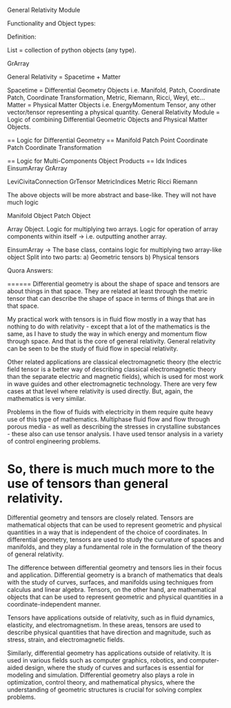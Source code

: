 General Relativity Module

Functionality and Object types:

Definition:

List = collection of python objects (any type).

GrArray

General Relativity = Spacetime + Matter

Spacetime = Differential Geometry Objects i.e. Manifold, Patch, Coordinate Patch, Coordinate Transformation, Metric, Riemann, Ricci, Weyl, etc...
Matter = Physical Matter Objects i.e. EnergyMomentum Tensor, any other vector/tensor representing a physical quantity.
General Relativity Module = Logic of combining Differential Geometric Objects and Physical Matter Objects.


== Logic for Differential Geometry ==
Manifold
Patch
Point
Coordinate Patch
Coordinate Transformation

== Logic for Multi-Components Object Products ==
Idx
Indices
EinsumArray
GrArray


LeviCivitaConnection
GrTensor
MetricIndices
Metric
Ricci
Riemann

The above objects will be more abstract and base-like. They will not have much logic 

Manifold Object
Patch Object

Array Object.
Logic for multiplying two arrays.
Logic for operation of array components within itself -> i.e. outputting another array.

EinsumArray -> The base class, contains logic for multiplying two array-like object 
Split into two parts:
    a) Geometric tensors
    b) Physical tensors



Quora Answers:

======
Differential geometry is about the shape of space and tensors are about things in that space. They are related at least through the metric tensor that can describe the shape of space in terms of things that are in that space.

My practical work with tensors is in fluid flow mostly in a way that has nothing to do with relativity - except that a lot of the mathematics is the same, as I have to study the way in which energy and momentum flow through space. And that is the core of general relativity. General relativity can be seen to be the study of fluid flow in special relativity.

Other related applications are classical electromagnetic theory (the electric field tensor is a better way of describing classical electromagnetic theory than the separate electric and magnetic fields), which is used for most work in wave guides and other electromagnetic technology. There are very few cases at that level where relativity is used directly. But, again, the mathematics is very similar.

Problems in the flow of fluids with electricity in them require quite heavy use of this type of mathematics. Multiphase fluid flow and flow through porous media - as well as describing the stresses in crystalline substances - these also can use tensor analysis. I have used tensor analysis in a variety of control engineering problems.

So, there is much much more to the use of tensors than general relativity.
=======

Differential geometry and tensors are closely related. Tensors are mathematical objects that can be used to represent geometric and physical quantities in a way that is independent of the choice of coordinates. In differential geometry, tensors are used to study the curvature of spaces and manifolds, and they play a fundamental role in the formulation of the theory of general relativity.

The difference between differential geometry and tensors lies in their focus and application. Differential geometry is a branch of mathematics that deals with the study of curves, surfaces, and manifolds using techniques from calculus and linear algebra. Tensors, on the other hand, are mathematical objects that can be used to represent geometric and physical quantities in a coordinate-independent manner.

Tensors have applications outside of relativity, such as in fluid dynamics, elasticity, and electromagnetism. In these areas, tensors are used to describe physical quantities that have direction and magnitude, such as stress, strain, and electromagnetic fields.

Similarly, differential geometry has applications outside of relativity. It is used in various fields such as computer graphics, robotics, and computer-aided design, where the study of curves and surfaces is essential for modeling and simulation. Differential geometry also plays a role in optimization, control theory, and mathematical physics, where the understanding of geometric structures is crucial for solving complex problems.